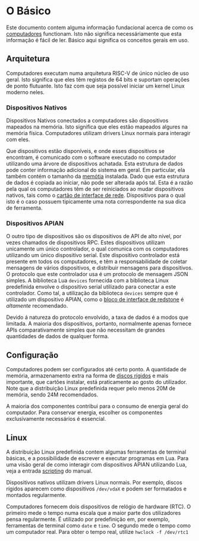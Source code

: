 # O Básico
Este documento contem alguma informação fundacional acerca de como os [computadores](block/computer.md) functionam. Isto não significa necessáriamente que esta informação é fácil de ler. Básico aqui significa os conceitos gerais em uso.

## Arquitetura
Computadores executam numa arquitetura RISC-V de único núcleo de uso geral. Isto significa que eles têm registos de 64 bits e suportam operações de ponto flutuante. Isto faz com que seja possível iniciar um kernel Linux moderno neles.

### Dispositivos Nativos
Dispositivos Nativos conectados a computadores são dispositivos mapeados na memória. Isto significa que eles estão mapeados algures na memória física. Computadores utilizam drivers Linux normais para interagir com eles.

Que dispositivos estão disponíveis, e onde esses dispositivos se encontram, é comunicado com o software executado no computador utilizando uma árvore de dispositivos achatada. Esta estrutura de dados pode conter informação adicional do sistema em geral. Em particular, ela também contém o tamanho da [memótia](item/memory.md) instalada. 
Dado que esta estrutura de dados é copiada ao iniciar, não pode ser alterada após tal. Esta é a razão pela qual os computadores têm de ser reiniciados ao mudar dispositivos nativos, tais como o [cartão de interface de rede](item/network_interface_card.md). Dispositivos para o qual isto é o caso possuem tipicamente uma nota correspondente na sua dica de ferramenta.

### Dispositivos APIAN
O outro tipo de dispositivos são os dispositivos de API de alto nível, por vezes chamados de dispositivos RPC. Estes dispositivos utilizam unicamente um único controlador, o qual comunica com os computadores utilizando um único dispositivo serial. Este dispositivo controlador está presente em todos os computadores, e têm a responsabilidade de coletar mensagens de vários dispositivos, e distribuir mensagens para dispositivos. O protocolo que este controlador usa é um protocolo de mensagem JSON simples. A biblioteca Lua `devices` fornecida com a biblioteca Linux predefinida envolve o dispositivo serial utilizado para conectar a este controlador. Como tal, a utilização da biblioteca `devices` sempre que é utilizado um dispositivo APIAN, como o [bloco de interface de redstone](block/redstone_interface.md) é *altamente* recomendado.

Devido á natureza do protocolo envolvido, a taxa de dados é a modos que limitada. A maioria dos dispositivos, portanto, normalmente apenas fornece APIs comparativamente simples que não necessitam de grandes quantidades de dados de qualquer forma.

## Configuração
Computadores podem ser configurados até certo ponto. A quantidade de memória, armazenamento extra na forma de [discos rígidos](item/hard_drive.md) e mais importante, que cartões instalar, está praticamente ao gosto do utilizador. Note que a distribuição Linux predefinida requer pelo menos 20M de memória, sendo 24M recomendados.

A maioria dos componentes contribui para o consumo de energia geral do computador. Para conservar energia, escolher os componentes exclusivamente necessários é essencial.

## Linux
A distribuição Linux predefinida contem algumas ferramentas de terminal básicas, e a possibilidade de escrever e executar programas em Lua. Para uma visão geral de como interagir com dispositivos APIAN utilizando Lua, veja a entrada [scripting](scripting.md) do manual.

Dispositivos nativos utilizam drivers Linux normais. Por exemplo, discos rígidos aparecem como dispositivos `/dev/vdaX` e podem ser formatados e montados regularmente.

Computadores fornecem dois dispositivos de relógio de hardware (RTC). O primeiro mede o tempo numa escala que a maior parte dos utilizadores pensa regularmente. É utilizado por predefinição em, por exemplo, ferramentas de terminal como `date` e `time`. O segundo mede o tempo como um computador real. Para obter o tempo real, utilize `hwclock -f /dev/rtc1`
